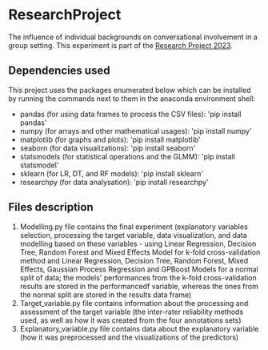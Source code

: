 # ResearchProject
The influence of individual backgrounds on conversational involvement in a group setting. This experiment is part of the [Research Project 2023](https://github.com/TU-Delft-CSE/Research-Project).


## Dependencies used
This project uses the packages enumerated below which can be installed by running the commands next to them in the anaconda environment shell:
- pandas (for using data frames to process the CSV files): 'pip install pandas'
- numpy (for arrays and other mathematical usages): 'pip install numpy'
- matplotlib (for graphs and plots): 'pip install matplotlib'
- seaborn (for data visualizations): 'pip install seaborn'
- statsmodels (for statistical operations and the GLMM): 'pip install statsmodel'
- sklearn (for LR, DT, and RF models): 'pip install sklearn'
- researchpy (for data analysation): 'pip install researchpy'

## Files description
1. Modelling.py file contains the final experiment (explanatory variables selection, processing the target variable, data visualization, and data modelling based on these variables - using Linear Regression, Decision Tree, Random Forest and Mixed Effects Model for k-fold cross-validation method and Linear Regression, Decision Tree, Random Forest, Mixed Effects, Gaussian Process Regression and GPBoost Models for a normal split of data; the models' performances from the k-fold cross-validation results are stored in the performancedf variable, whereas the ones from the normal split are stored in the results data frame)
2. Target_variable.py file contains information about the processing and assessment of the target variable (the inter-rater reliability methods used, as well as how it was created from the four annotations sets)
3. Explanatory_variable.py file contains data about the explanatory variable (how it was preprocessed and the visualizations of the predictors)
